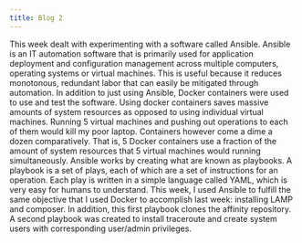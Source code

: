 ```yaml
---
title: Blog 2
---
```

  This week dealt with experimenting with a software called Ansible. Ansible is an IT automation software that is primarily used for application deployment and configuration management across multiple computers, operating systems or virtual machines. This is useful because it reduces monotonous, redundant labor that can easily be mitigated through automation. In addition to just using Ansible, Docker containers were used to use and test the software. Using docker containers saves massive amounts of system resources as opposed to using individual virtual machines. Running 5 virtual machines and pushing out operations to each of them would kill my poor laptop. Containers however come a dime a dozen comparatively. That is, 5 Docker containers use a fraction of the amount of system resources that 5 virtual machines would running simultaneously. 
  Ansible works by creating what are known as playbooks. A playbook is a set of plays, each of which are a set of instructions for an operation. Each play is written in a simple language called YAML, which is very easy for humans to understand. This week, I used Ansible to fulfill the same objective that I used Docker to accomplish last week: installing LAMP and composer. In addition, this first playbook clones the affinity repository. A second playbook was created to install traceroute and create system users with corresponding user/admin privileges.

